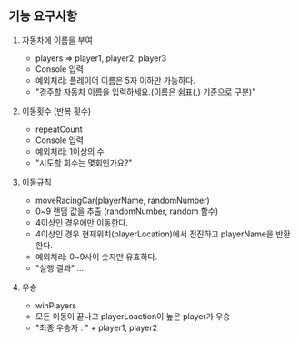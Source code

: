 
## 기능 요구사항


1. 자동차에 이름을 부여 
   - players => player1, player2, player3
   - Console 입력
   - 예외처리: 플레이어 이름은 5자 이하만 가능하다.
   - "경주할 자동차 이름을 입력하세요.(이름은 쉼표(,) 기준으로 구분)"
   

2. 이동횟수 (반복 횟수)
   - repeatCount
   - Console 입력
   - 예외처리: 1이상의 수
   - "시도할 회수는 몇회인가요?"
   
3. 이동규칙 
   - moveRacingCar(playerName, randomNumber)
   - 0~9 랜덤 값을 추출 (randomNumber, random 함수)
   - 4이상인 경우에만 이동한다.
   - 4이상인 경우 현재위치(playerLocation)에서 전진하고
     playerName을 반환한다.
   - 예외처리: 0~9사이 숫자만 유효하다. 
   - "실행 결과"
        ...

4. 우승
   - winPlayers
   - 모든 이동이 끝나고 playerLoaction이 높은 player가 우승
   - "최종 우승자 : " + player1, player2